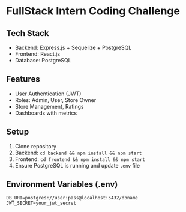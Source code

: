 # FullStack Intern Coding Challenge

## Tech Stack
- Backend: Express.js + Sequelize + PostgreSQL
- Frontend: React.js
- Database: PostgreSQL

## Features
- User Authentication (JWT)
- Roles: Admin, User, Store Owner
- Store Management, Ratings
- Dashboards with metrics

## Setup
1. Clone repository
2. Backend: `cd backend && npm install && npm start`
3. Frontend: `cd frontend && npm install && npm start`
4. Ensure PostgreSQL is running and update `.env` file

## Environment Variables (.env)
```
DB_URI=postgres://user:pass@localhost:5432/dbname
JWT_SECRET=your_jwt_secret
```
